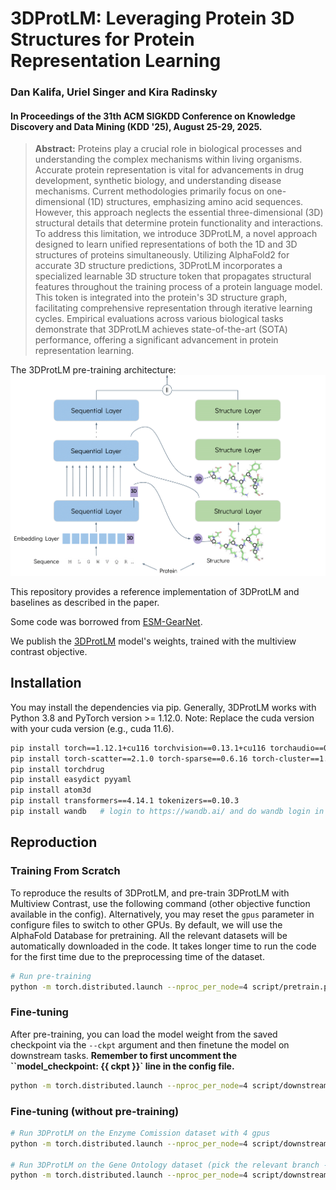 # 3DProtLM: Leveraging Protein 3D Structures for Protein Representation Learning

### Dan Kalifa, Uriel Singer and Kira Radinsky

#### In Proceedings of the 31th ACM SIGKDD Conference on Knowledge Discovery and Data Mining (KDD '25), August 25-29, 2025.

> **Abstract:** Proteins play a crucial role in biological processes and understanding the complex mechanisms within living organisms. Accurate protein representation is vital for advancements in drug development, synthetic biology, and understanding disease mechanisms. Current methodologies primarily focus on one-dimensional (1D) structures, emphasizing amino acid sequences. However, this approach neglects the essential three-dimensional (3D) structural details that determine protein functionality and interactions. To address this limitation, we introduce 3DProtLM, a novel approach designed to learn unified representations of both the 1D and 3D structures of proteins simultaneously. Utilizing AlphaFold2 for accurate 3D structure predictions, 3DProtLM incorporates a specialized learnable 3D structure token that propagates structural features throughout the training process of a protein language model. This token is integrated into the protein's 3D structure graph, facilitating comprehensive representation through iterative learning cycles. Empirical evaluations across various biological tasks demonstrate that 3DProtLM achieves state-of-the-art (SOTA) performance, offering a significant advancement in protein representation learning.

The 3DProtLM pre-training architecture:
![IMAGE_DESCRIPTION](asset/3DProtLM.png)

This repository provides a reference implementation of 3DProtLM and baselines as described in the paper.

Some code was borrowed from [ESM-GearNet](https://github.com/DeepGraphLearning/ESM-GearNet).

We publish the [3DProtLM](TBD-URL) model's weights, trained with the multiview contrast objective.


## Installation

You may install the dependencies via pip. Generally, 3DProtLM works
with Python 3.8 and PyTorch version >= 1.12.0. 
Note: Replace the cuda version with your cuda version (e.g., cuda 11.6).

```bash
pip install torch==1.12.1+cu116 torchvision==0.13.1+cu116 torchaudio==0.12.1 --extra-index-url https://download.pytorch.org/whl/cu116
pip install torch-scatter==2.1.0 torch-sparse==0.6.16 torch-cluster==1.6.0 torch-spline-conv==1.2.1 torch-geometric==2.2.0 -f https://data.pyg.org/whl/torch-1.12.1+cu116.html
pip install torchdrug
pip install easydict pyyaml
pip install atom3d
pip install transformers==4.14.1 tokenizers==0.10.3
pip install wandb   # login to https://wandb.ai/ and do wandb login in your terminal
```

## Reproduction

### Training From Scratch

To reproduce the results of 3DProtLM, and pre-train 3DProtLM with Multiview Contrast, use the following command (other objective function available in the config).
Alternatively, you may reset the `gpus` parameter in configure files to switch to other GPUs.
By default, we will use the AlphaFold Database for pretraining.
All the relevant datasets will be automatically downloaded in the code. 
It takes longer time to run the code for the first time due to the preprocessing time of the dataset.

```bash
# Run pre-training
python -m torch.distributed.launch --nproc_per_node=4 script/pretrain.py -c config/pretrain/mc_esm_gearnet.yaml
```

### Fine-tuning

After pre-training, you can load the model weight from the saved checkpoint via the `--ckpt` argument and then finetune the model on downstream tasks.
**Remember to first uncomment the ``model_checkpoint: {{ ckpt }}` line in the config file.**

```bash
python -m torch.distributed.launch --nproc_per_node=4 script/downstream.py -c config/EC/3d_esm_gearnet.yaml --ckpt <path_to_your_model>
```

### Fine-tuning (without pre-training)

```bash
# Run 3DProtLM on the Enzyme Comission dataset with 4 gpus
python -m torch.distributed.launch --nproc_per_node=4 script/downstream.py -c config/EC/3d_esm_gearnet.yaml

# Run 3DProtLM on the Gene Ontology dataset (pick the relevant branch - MF / BP / CC)
python -m torch.distributed.launch --nproc_per_node=4 script/downstream.py -c config/GO/3d_esm_gearnet.yaml --branch MF
```
